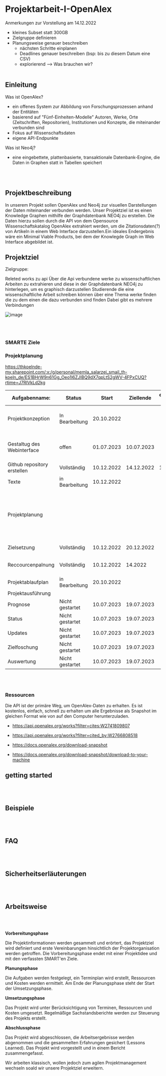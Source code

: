 # Projektarbeit-I-OpenAlex
Anmerkungen zur Vorstellung am 14.12.2022
* kleines Subset statt 300GB
* Zielgruppe definieren
* Planungsweise genauer beschreiben 
  * nächsten Schritte einplanen 
  * Deadlines genauer beschreiben (bsp: bis zu diesem Datum eine CSV)
  * explorierend --> Was brauchen wir?
<br></br>

## Einleitung
Was ist OpenAlex?
* ein offenes System zur Abbildung von Forschungsprozessen anhand der Entitäten
* basierend auf "Fünf-Einheiten-Modelle" Autoren, Werke, Orte (Zeitschriften, Repositorien), Institutionen und Konzepte, die miteinander verbunden sind
* Fokus auf Wissenschaftsdaten
* eigene API-Endpunkte 

Was ist Neo4j?
* eine eingebettete, plattenbasierte, transaktionale Datenbank-Engine, die Daten in Graphen statt in Tabellen speichert

<br></br>
## Projektbeschreibung
In unserem Projekt sollen OpenAlex und Neo4j zur visuellen Darstellungen der Daten miteinander verbunden werden.
Unser Projektziel ist es einen Knowledge Graphen mithilfe der Graphdatenbank NEO4j zu erstellen. Die Daten hierzu sollen durch die API von dem Opensource Wissenschaftskatalog OpenAlex extrahiert werden, um die Zitationsdaten(?) von Artikeln in einem Web Interface darzustellen.Ein ideales Endergebnis wäre ein Minimal Viable Products, bei dem der Knowlegde Graph im Web Interface abgebildet ist.

## Projektziel
Zielgruppe:

Releted works  zu api 
Über die Api verbundene werke zu wissenschaftlichen Arbeiten zu extrahieren und diese in der Graphdatenbank NEO4j zu hinterlegen, um es graphisch darzustellen
Studierende die eine wissenschaftliche Arbeit schreiben können über eine Thema werke finden die zu dem einen die dazu verbunden sind finden 
Dabei gibt es mehrere Verbindungen

![image](https://user-images.githubusercontent.com/92934375/208732448-cff613fd-4cdd-48c2-97b5-cbe929fc9b42.png)



<br></br>
### SMARTE Ziele

### Projektplanung
https://thkoelnde-my.sharepoint.com/:x:/g/personal/memla_salarzei_smail_th-koeln_de/ES1BHrW9n61Gg_Oeo1l6ZJIBQ9dX7qpLtS2gWV-4FPxCUQ?rtime=J7RlVkLd2kg

| Aufgabenname:  |  Status | Start  |   Ziellende  | endgültiges Enddatum  |  Kommentar  |
|---|---|---|---|---|---|
|  Projektkonzeption | In Bearbeitung  |  20.10.2022 |   |  	 | Aufgaben in Bearbeitung sehr viel recherchieren |
|   |   |   |   |   |
| Gestaltug des Webinterface  | offen |  01.07.2023 |  10.07.2023 |   | Knowledge Graphen im Webinterface darstellen |
| Github repository erstellen  |  Vollständig |  10.12.2022 |  14.12.2022 |  14.12.2022 |  |
| Texte |  in Bearbeitung  |   10.12.2022|   |   |  |
| Projektplanung   |   |   |   |   |  wir arbeiten am anfang nur mit den ersten 100 Daten und später erweitern wir uns |
| Zielsetzung  |  Vollständig | 10.12.2022  |  20.12.2022 |   | Smart ziele nennen|
|  Reccourcenpalnung |Vollständig   |  10.12.2022 | 14.2022  |   |Virtuele Maschine für später|
|  Projektablaufplan |   in Bearbeitung|  20.10.2022 |   |   ||
|  Projektausführung |   |   |   |   ||
|  Prognose |  Nicht gestartet | 10.07.2023  |  19.07.2023 |   |
| Status  |  Nicht gestartet |   10.07.2023|   19.07.2023 |  |
|  Updates |   Nicht gestartet|  10.07.2023 | 19.07.2023   |  |
|  Zielfoschung| Nicht gestartet  |  10.07.2023 | 19.07.2023 |   |
| Auswertung  |  Nicht gestartet | 10.07.2023  |  19.07.2023 |   |
<br></br>
### Ressourcen
Die API ist der primäre Weg, um OpenAlex-Daten zu erhalten. Es ist kostenlos, einfach, schnell zu erhalten um alle Ergebnisse als Snapshot im gleichen Format wie von 
auf den Computer herunterzuladen.
* https://api.openalex.org/works?filter=cites:W2741809807
* https://api.openalex.org/works?filter=cited_by:W2766808518

* https://docs.openalex.org/download-snapshot   
* https://docs.openalex.org/download-snapshot/download-to-your-machine


## getting started

<br></br>
## Beispiele

<br></br>
## FAQ

<br></br>
## Sicherheitserläuterungen

<br></br>


## Arbeitsweise
<br></br>

 
**Vorbereitungsphase**

Die Projektinformationen werden gesammelt und erörtert, das Projektziel wird definiert und erste Vereinbarungen hinsichtlich der Projektorganisation werden getroffen. Die Vorbereitungsphase endet mit einer Projektidee und mit den verfassten SMART'en Ziele.

**Planungsphase**

Die Aufgaben werden festgelegt, ein Terminplan wird erstellt, Ressourcen und Kosten werden ermittelt. Am Ende der Planungsphase steht der Start der Umsetzungsphase.


**Umsetzungsphase**

Das Projekt wird unter Berücksichtigung von Terminen, Ressourcen und Kosten umgesetzt. Regelmäßige Sachstandsberichte werden zur Steuerung des Projekts erstellt.


**Abschlussphase**

Das Projekt wird abgeschlossen, die Arbeitsergebnisse werden abgenommen und die gesammelten Erfahrungen gesichert (Lessons Learned). Das Projekt wird vorgestellt und in einem Bericht zusammengefasst. 


Wir arbeiten klassisch, wollen jedoch zum agilen Projektmanagement wechseln soald wir unsere Projektziel erweitern.

